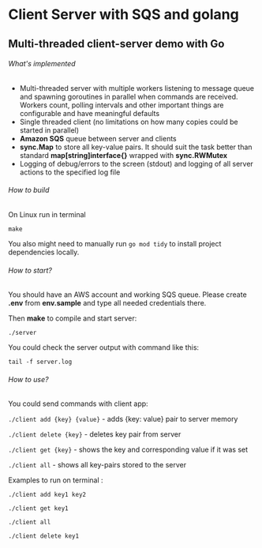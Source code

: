 # Client Server with SQS and golang

## Multi-threaded client-server demo with Go

###### What's implemented

- Multi-threaded server with multiple workers listening to message queue and spawning goroutines in parallel when commands are received. Workers count, polling intervals and other important things are configurable and have meaningful defaults
- Single threaded client (no limitations on how many copies could be started in parallel)
- **Amazon SQS** queue between server and clients
- **sync.Map** to store all key-value pairs.
  It should suit the task better than standard **map[string]interface{}** wrapped with **sync.RWMutex**
- Logging of debug/errors to the screen (stdout) and logging of all server actions to the specified log file

###### How to build

On Linux run in terminal

`make`

You also might need to manually run `go mod tidy` to install project dependencies locally.

###### How to start?

You should have an AWS account and working SQS queue.
Please create **.env** from **env.sample** and type all needed credentials there.

Then **make** to compile and start server:

`./server`

You could check the server output with command like this:

`tail -f server.log`

###### How to use?

You could send commands with client app:

`./client add {key} {value}` - adds {key: value} pair to server memory

`./client delete {key}` - deletes key pair from server

`./client get {key}` - shows the key and corresponding value if it was set

`./client all` - shows all key-pairs stored to the server

Examples to run on terminal :

```
./client add key1 key2

./client get key1

./client all

./client delete key1
```
